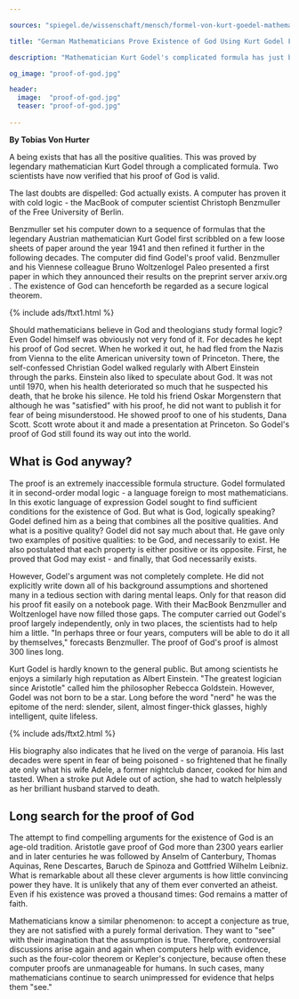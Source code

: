 ```yaml
---

sources: "spiegel.de/wissenschaft/mensch/formel-von-kurt-goedel-mathematiker-bestaetigen-gottesbeweis-a-920455.html"

title: "German Mathematicians Prove Existence of God Using Kurt Godel Formula"

description: "Mathematician Kurt Godel's complicated formula has just been verified by two scientists as proof of God's existence"

og_image: "proof-of-god.jpg"

header:
  image:  "proof-of-god.jpg"
  teaser: "proof-of-god.jpg"
  
---
```


**By Tobias Von Hurter**

A being exists that has all the positive qualities. This was proved by legendary mathematician Kurt Godel through a complicated formula. Two scientists have now verified that his proof of God is valid.

The last doubts are dispelled: God actually exists. A computer has proven it with cold logic - the MacBook of computer scientist Christoph Benzmuller of the Free University of Berlin.

Benzmuller set his computer down to a sequence of formulas that the legendary Austrian mathematician Kurt Godel first scribbled on a few loose sheets of paper around the year 1941 and then refined it further in the following decades. The computer did find Godel's proof valid. Benzmuller and his Viennese colleague Bruno Woltzenlogel Paleo presented a first paper in which they announced their results on the preprint server arxiv.org . The existence of God can henceforth be regarded as a secure logical theorem.

{% include ads/ftxt1.html %}

Should mathematicians believe in God and theologians study formal logic? Even Godel himself was obviously not very fond of it. For decades he kept his proof of God secret. When he worked it out, he had fled from the Nazis from Vienna to the elite American university town of Princeton. There, the self-confessed Christian Godel walked regularly with Albert Einstein through the parks. Einstein also liked to speculate about God. It was not until 1970, when his health deteriorated so much that he suspected his death, that he broke his silence. He told his friend Oskar Morgenstern that although he was "satisfied" with his proof, he did not want to publish it for fear of being misunderstood. He showed proof to one of his students, Dana Scott. Scott wrote about it and made a presentation at Princeton. So Godel's proof of God still found its way out into the world.

## What is God anyway?

The proof is an extremely inaccessible formula structure. Godel formulated it in second-order modal logic - a language foreign to most mathematicians. In this exotic language of expression Godel sought to find sufficient conditions for the existence of God. But what is God, logically speaking? Godel defined him as a being that combines all the positive qualities. And what is a positive quality? Godel did not say much about that. He gave only two examples of positive qualities: to be God, and necessarily to exist. He also postulated that each property is either positive or its opposite. First, he proved that God may exist - and finally, that God necessarily exists.

However, Godel's argument was not completely complete. He did not explicitly write down all of his background assumptions and shortened many in a tedious section with daring mental leaps. Only for that reason did his proof fit easily on a notebook page. With their MacBook Benzmuller and Woltzenlogel have now filled those gaps. The computer carried out Godel's proof largely independently, only in two places, the scientists had to help him a little. "In perhaps three or four years, computers will be able to do it all by themselves," forecasts Benzmuller. The proof of God's proof is almost 300 lines long.

Kurt Godel is hardly known to the general public. But among scientists he enjoys a similarly high reputation as Albert Einstein. "The greatest logician since Aristotle" called him the philosopher Rebecca Goldstein. However, Godel was not born to be a star. Long before the word "nerd" he was the epitome of the nerd: slender, silent, almost finger-thick glasses, highly intelligent, quite lifeless.

{% include ads/ftxt2.html %}

His biography also indicates that he lived on the verge of paranoia. His last decades were spent in fear of being poisoned - so frightened that he finally ate only what his wife Adele, a former nightclub dancer, cooked for him and tasted. When a stroke put Adele out of action, she had to watch helplessly as her brilliant husband starved to death.

## Long search for the proof of God

The attempt to find compelling arguments for the existence of God is an age-old tradition. Aristotle gave proof of God more than 2300 years earlier and in later centuries he was followed by Anselm of Canterbury, Thomas Aquinas, Rene Descartes, Baruch de Spinoza and Gottfried Wilhelm Leibniz. What is remarkable about all these clever arguments is how little convincing power they have. It is unlikely that any of them ever converted an atheist. Even if his existence was proved a thousand times: God remains a matter of faith.

Mathematicians know a similar phenomenon: to accept a conjecture as true, they are not satisfied with a purely formal derivation. They want to "see" with their imagination that the assumption is true. Therefore, controversial discussions arise again and again when computers help with evidence, such as the four-color theorem or Kepler's conjecture, because often these computer proofs are unmanageable for humans. In such cases, many mathematicians continue to search unimpressed for evidence that helps them "see."


